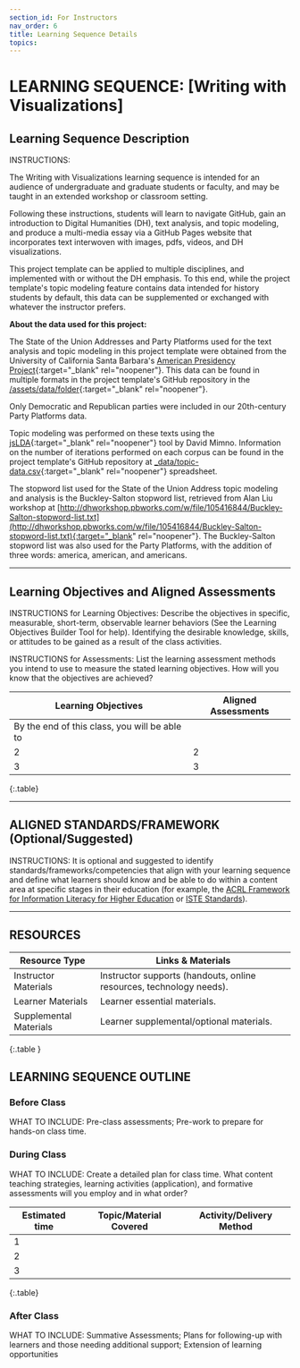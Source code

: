 ```yaml
---
section_id: For Instructors
nav_order: 6
title: Learning Sequence Details
topics:
---
```


# LEARNING SEQUENCE: [Writing with Visualizations]

## Learning Sequence Description

INSTRUCTIONS:

The Writing with Visualizations learning sequence is intended for an audience of undergraduate and graduate students or faculty, and may be taught in an extended workshop or classroom setting.

Following these instructions, students will learn to navigate GitHub, gain an introduction to Digital Humanities (DH), text analysis, and topic modeling, and produce a multi-media essay via a GitHub Pages website that incorporates text interwoven with images, pdfs, videos, and DH visualizations.

This project template can be applied to multiple disciplines, and implemented with or without the DH emphasis.
To this end, while the project template's topic modeling feature contains data intended for history students by default, this data can be supplemented or exchanged with whatever the instructor prefers.

**About the data used for this project:**

The State of the Union Addresses and Party Platforms used for the text analysis and topic modeling in this project template were obtained from the University of California Santa Barbara's [American Presidency Project](https://www.presidency.ucsb.edu/documents){:target="_blank" rel="noopener"}. 
This data can be found in multiple formats in the project template's GitHub repository in the [/assets/data/folder](https://github.com/learn-static/text-analysis/tree/main/assets/data){:target="_blank" rel="noopener"}.

Only Democratic and Republican parties were included in our 20th-century Party Platforms data.

Topic modeling was performed on these texts using the [jsLDA](https://mimno.infosci.cornell.edu/jsLDA/){:target="_blank" rel="noopener"} tool by David Mimno. Information on the number of iterations performed on each corpus can be found in the project template's GitHub repository at [_data/topic-data.csv](https://github.com/learn-static/text-analysis/blob/main/_data/topic-data.csv){:target="_blank" rel="noopener"} spreadsheet.

The stopword list used for the State of the Union Address topic modeling and analysis is the Buckley-Salton stopword list, retrieved from Alan Liu workshop at [http://dhworkshop.pbworks.com/w/file/105416844/Buckley-Salton-stopword-list.txt](http://dhworkshop.pbworks.com/w/file/105416844/Buckley-Salton-stopword-list.txt){:target="_blank" rel="noopener"}. The Buckley-Salton stopword list was also used for the Party Platforms, with the addition of three words: america, american, and americans.</p>

-----

## Learning Objectives and Aligned Assessments

INSTRUCTIONS for Learning Objectives: Describe the objectives in specific, measurable, short-term, observable learner behaviors (See the Learning Objectives Builder Tool for help). Identifying the desirable knowledge, skills, or attitudes to be gained as a result of the class activities.

INSTRUCTIONS for Assessments: List the learning assessment methods you intend to use to measure the stated learning objectives. How will you know that the objectives are achieved?

| Learning Objectives | Aligned Assessments |
| -----| ------|
|By the end of this class, you will be able to |   |
| 2  |  2   |
| 3  |  3   |
{:.table}

-------

## ALIGNED STANDARDS/FRAMEWORK (Optional/Suggested)

INSTRUCTIONS: It is optional and suggested to identify standards/frameworks/competencies that align with your learning sequence and define what learners should know and be able to do within a content area at specific stages in their education (for example, the [ACRL Framework for Information Literacy for Higher Education](https://www.ala.org/acrl/standards/ilframework) or [ISTE Standards](https://www.iste.org/standards/iste-standards-for-students)). 

-------

## RESOURCES

| Resource Type| Links & Materials |
| --- | --- |
| Instructor Materials | Instructor supports (handouts, online resources, technology needs). |
| Learner Materials | Learner essential materials.|
| Supplemental Materials | Learner supplemental/optional materials. |
{:.table }

## LEARNING SEQUENCE OUTLINE

### Before Class

WHAT TO INCLUDE: Pre-class assessments; Pre-work to prepare for hands-on class time.

### During Class

WHAT TO INCLUDE: Create a detailed plan for class time. What content teaching strategies, learning activities (application), and formative assessments will you employ and in what order?

| Estimated time | Topic/Material Covered | Activity/Delivery Method |
| ----  | ---- | ---- |
| 1     |      |      |
| 2     |      |      |
| 3     |      |      |
{:.table}

### After Class

WHAT TO INCLUDE: Summative Assessments;  Plans for following-up with learners and those needing additional support;  Extension of learning opportunities

